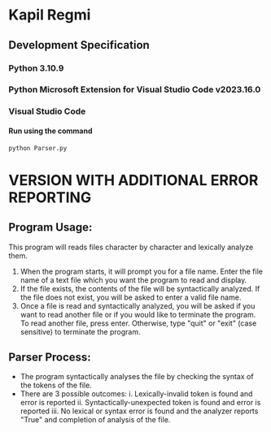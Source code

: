 # Kapil Regmi
## Development Specification
### Python 3.10.9
### Python Microsoft Extension for Visual Studio Code v2023.16.0
### Visual Studio Code

#### Run using the command
`python Parser.py`

# VERSION WITH ADDITIONAL ERROR REPORTING

## Program Usage:
This program will reads files character by character and lexically analyze them.
1. When the program starts, it will prompt you for a file name. Enter the file name of a text file which you want the program to read and display.
2. If the file exists, the contents of the file will be syntactically analyzed. If the file does not exist, you will be asked to enter a valid file name.
3. Once a file is read and syntactically analyzed, you will be asked if you want to read another file or if you would like to terminate the program. To read another file, press enter. Otherwise, type "quit" or "exit" (case sensitive) to terminate the program.

## Parser Process:
- The program syntactically analyses the file by checking the syntax of the tokens of the file.
- There are 3 possible outcomes:
    i. Lexically-invalid token is found and error is reported
    ii. Syntactically-unexpected token is found and error is reported
    iii. No lexical or syntax error is found and the analyzer reports "True" and completion of analysis of the file.
